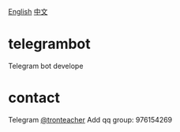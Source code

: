 [English](README.md) [中文](README.zh.md) 

# telegrambot
Telegram bot develope

# contact
Telegram [@tronteacher](https://t.me/tronteacher)
Add qq group: 976154269
